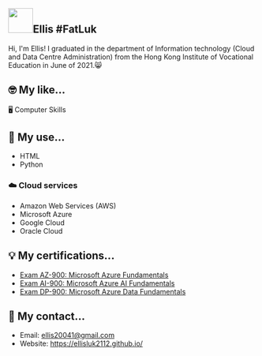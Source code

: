 ## <img width="50px" src="https://github.githubassets.com/images/mona-whisper.gif" />Ellis #FatLuk

Hi, I'm Ellis! I graduated in the department of Information technology (Cloud and Data Centre Administration) from the Hong Kong Institute of Vocational Education in June of 2021.😸

## 🤓 My  like...
🖥️ Computer Skills


## 🧠 My  use...
- HTML
- Python

### ☁️ Cloud services
- Amazon Web Services (AWS)
- Microsoft Azure
- Google Cloud
- Oracle Cloud


## 💡 My certifications...
- [Exam AZ-900: Microsoft Azure Fundamentals](https://www.credly.com/badges/577bcdc0-95fe-480b-9257-531433a9972c)
- [Exam AI-900: Microsoft Azure AI Fundamentals](https://www.credly.com/badges/9e29080f-38d9-4eab-bda2-2a9657befbd7)
- [Exam DP-900: Microsoft Azure Data Fundamentals](https://www.credly.com/badges/1625e3f1-44c1-4114-bdb2-dd6554e7683c)

## 🔗 My contact...
- Email: ellis20041@gmail.com
- Website: https://ellisluk2112.github.io/
